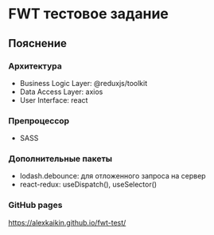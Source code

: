 <h1>FWT тестовое задание</h1>

<h2>Пояснение</h2>

<h3>Архитектура</h3>
<ul>
    <li>Business Logic Layer: @reduxjs/toolkit</li>
    <li>Data Access Layer: axios</li>
    <li>User Interface: react</li>
</ul>

<h3>Препроцессор</h3>
<ul>
    <li>SASS</li>
</ul>

<h3>Дополнительные пакеты</h3>
<ul>
    <li>lodash.debounce: для отложенного запроса на сервер</li>
    <li>react-redux: useDispatch(), useSelector()</li>
</ul>

<h3>GitHub pages</h3>
<a href="https://alexkaikin.github.io/fwt-test/" target="_blank">https://alexkaikin.github.io/fwt-test/</a>